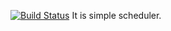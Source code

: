 [![Build Status](https://travis-ci.org/superedriver/schediler_api.svg?branch=master)](https://travis-ci.org/superedriver/schediler_api)
It is simple scheduler.
